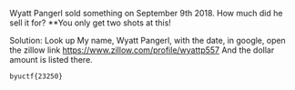 Wyatt Pangerl sold something on September 9th 2018. How much did he sell it for? **You only get two shots at this! 

Solution:
Look up My name, Wyatt Pangerl, with the date, in google, open the zillow link https://www.zillow.com/profile/wyattp557 And the dollar amount is listed there.

`byuctf{23250}`